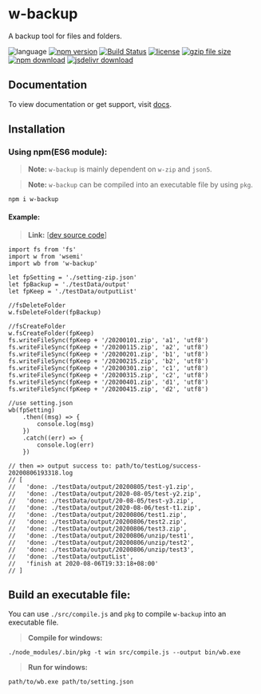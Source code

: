# w-backup
A backup tool for files and folders.

![language](https://img.shields.io/badge/language-JavaScript-orange.svg) 
[![npm version](http://img.shields.io/npm/v/w-backup.svg?style=flat)](https://npmjs.org/package/w-backup) 
[![Build Status](https://travis-ci.org/yuda-lyu/w-backup.svg?branch=master)](https://travis-ci.org/yuda-lyu/w-backup) 
[![license](https://img.shields.io/npm/l/w-backup.svg?style=flat)](https://npmjs.org/package/w-backup) 
[![gzip file size](http://img.badgesize.io/yuda-lyu/w-backup/master/dist/w-backup.umd.js.svg?compression=gzip)](https://github.com/yuda-lyu/w-backup)
[![npm download](https://img.shields.io/npm/dt/w-backup.svg)](https://npmjs.org/package/w-backup) 
[![jsdelivr download](https://img.shields.io/jsdelivr/npm/hm/w-backup.svg)](https://www.jsdelivr.com/package/npm/w-backup)

## Documentation
To view documentation or get support, visit [docs](https://yuda-lyu.github.io/w-backup/WBackup.html).

## Installation
### Using npm(ES6 module):
> **Note:** `w-backup` is mainly dependent on `w-zip` and `json5`.

> **Note:** `w-backup` can be compiled into an executable file by using `pkg`. 

```alias
npm i w-backup
```

#### Example:
> **Link:** [[dev source code](https://github.com/yuda-lyu/w-backup/blob/master/g.mjs)]
```alias
import fs from 'fs'
import w from 'wsemi'
import wb from 'w-backup'

let fpSetting = './setting-zip.json'
let fpBackup = './testData/output'
let fpKeep = './testData/outputList'

//fsDeleteFolder
w.fsDeleteFolder(fpBackup)

//fsCreateFolder
w.fsCreateFolder(fpKeep)
fs.writeFileSync(fpKeep + '/20200101.zip', 'a1', 'utf8')
fs.writeFileSync(fpKeep + '/20200115.zip', 'a2', 'utf8')
fs.writeFileSync(fpKeep + '/20200201.zip', 'b1', 'utf8')
fs.writeFileSync(fpKeep + '/20200215.zip', 'b2', 'utf8')
fs.writeFileSync(fpKeep + '/20200301.zip', 'c1', 'utf8')
fs.writeFileSync(fpKeep + '/20200315.zip', 'c2', 'utf8')
fs.writeFileSync(fpKeep + '/20200401.zip', 'd1', 'utf8')
fs.writeFileSync(fpKeep + '/20200415.zip', 'd2', 'utf8')

//use setting.json
wb(fpSetting)
    .then((msg) => {
        console.log(msg)
    })
    .catch((err) => {
        console.log(err)
    })

// then => output success to: path/to/testLog/success-20200806193318.log
// [
//   'done: ./testData/output/20200805/test-y1.zip',
//   'done: ./testData/output/2020-08-05/test-y2.zip',
//   'done: ./testData/output/20-08-05/test-y3.zip',
//   'done: ./testData/output/2020-08-06/test-t1.zip',
//   'done: ./testData/output/20200806/test1.zip',
//   'done: ./testData/output/20200806/test2.zip',
//   'done: ./testData/output/20200806/test3.zip',
//   'done: ./testData/output/20200806/unzip/test1',
//   'done: ./testData/output/20200806/unzip/test2',
//   'done: ./testData/output/20200806/unzip/test3',
//   'done: ./testData/outputList',
//   'finish at 2020-08-06T19:33:18+08:00'
// ]
```

## Build an executable file:
You can use `./src/compile.js` and `pkg` to compile `w-backup` into an executable file.

> **Compile for windows:**
```
./node_modules/.bin/pkg -t win src/compile.js --output bin/wb.exe

```

> **Run for windows:**
```
path/to/wb.exe path/to/setting.json
```
